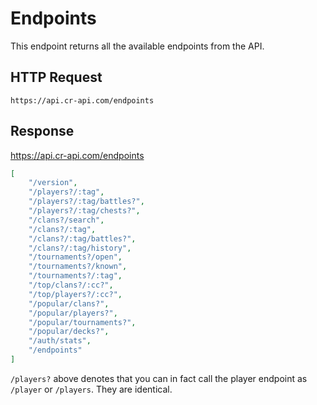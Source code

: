# Endpoints

This endpoint returns all the available endpoints from the API.

## HTTP Request

`https://api.cr-api.com/endpoints`

## Response

https://api.cr-api.com/endpoints

```json
[
    "/version",
    "/players?/:tag",
    "/players?/:tag/battles?",
    "/players?/:tag/chests?",
    "/clans?/search",
    "/clans?/:tag",
    "/clans?/:tag/battles?",
    "/clans?/:tag/history",
    "/tournaments?/open",
    "/tournaments?/known",
    "/tournaments?/:tag",
    "/top/clans?/:cc?",
    "/top/players?/:cc?",
    "/popular/clans?",
    "/popular/players?",
    "/popular/tournaments?",
    "/popular/decks?",
    "/auth/stats",
    "/endpoints"
]
```

`/players?` above denotes that you can in fact call the player endpoint as `/player` or `/players`. They are identical.
